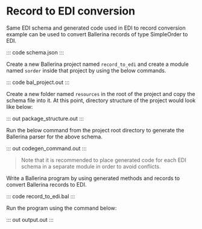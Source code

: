 # Record to EDI conversion

Same EDI schema and generated code used in EDI to record conversion example can be used to convert Ballerina records of type SimpleOrder to EDI.

::: code schema.json :::

Create a new Ballerina project named `record_to_edi` and create a module named `sorder` inside that project by using the below commands.

::: code bal_project.out :::

Create a new folder named `resources` in the root of the project and copy the schema file into it. At this point, directory structure of the project would look like below:

::: out package_structure.out :::

Run the below command from the project root directory to generate the Ballerina parser for the above schema.

::: out codegen_command.out :::

>Note that it is recommended to place generated code for each EDI schema in a separate module in order to avoid conflicts.

Write a Ballerina program by using generated methods and records to convert Ballerina records to EDI.

::: code record_to_edi.bal :::

Run the program using the command below:

::: out output.out :::
